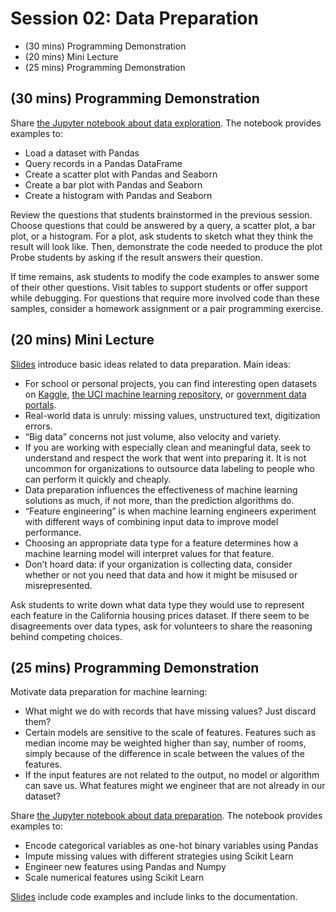 # Session 02: Data Preparation

- (30 mins) Programming Demonstration
- (20 mins) Mini Lecture
- (25 mins) Programming Demonstration

## (30 mins) Programming Demonstration

Share [the Jupyter notebook about data exploration](https://www.kaggle.com/vingkan/data-exploration). The notebook provides examples to:

- Load a dataset with Pandas
- Query records in a Pandas DataFrame
- Create a scatter plot with Pandas and Seaborn
- Create a bar plot with Pandas and Seaborn
- Create a histogram with Pandas and Seaborn

Review the questions that students brainstormed in the previous session. Choose questions that could be answered by a query, a scatter plot, a bar plot, or a histogram. For a plot, ask students to sketch what they think the result will look like. Then, demonstrate the code needed to produce the plot Probe students by asking if the result answers their question.

If time remains, ask students to modify the code examples to answer some of their other questions. Visit tables to support students or offer support while debugging. For questions that require more involved code than these samples, consider a homework assignment or a pair programming exercise.

## (20 mins) Mini Lecture

[Slides](https://docs.google.com/presentation/d/18YLnUL4r4q-bp9l8a9VynJb7gf0wXnyN8wnhBLyjTsg/edit#slide=id.g4bbf2d35b7_1_68) introduce basic ideas related to data preparation. Main ideas:

- For school or personal projects, you can find interesting open datasets on [Kaggle](https://www.kaggle.com/datasets), [the UCI machine learning repository](https://archive.ics.uci.edu/ml/datasets.html), or [government data portals](https://data.cityofchicago.org/).
- Real-world data is unruly: missing values, unstructured text, digitization errors.
- “Big data” concerns not just volume, also velocity and variety.
- If you are working with especially clean and meaningful data, seek to understand and respect the work that went into preparing it. It is not uncommon for organizations to outsource data labeling to people who can perform it quickly and cheaply.
- Data preparation influences the effectiveness of machine learning solutions as much, if not more, than the prediction algorithms do.
- “Feature engineering” is when machine learning engineers experiment with different ways of combining input data to improve model performance.
- Choosing an appropriate data type for a feature determines how a machine learning model will interpret values for that feature.
- Don’t hoard data: if your organization is collecting data, consider whether or not you need that data and how it might be misused or misrepresented.

Ask students to write down what data type they would use to represent each feature in the California housing prices dataset. If there seem to be disagreements over data types, ask for volunteers to share the reasoning behind competing choices.

## (25 mins) Programming Demonstration

Motivate data preparation for machine learning:

- What might we do with records that have missing values? Just discard them?
- Certain models are sensitive to the scale of features. Features such as median income may be weighted higher than say, number of rooms, simply because of the difference in scale between the values of the features.
- If the input features are not related to the output, no model or algorithm can save us. What features might we engineer that are not already in our dataset?

Share [the Jupyter notebook about data preparation](https://www.kaggle.com/vingkan/data-preparation). The notebook provides examples to:

- Encode categorical variables as one-hot binary variables using Pandas
- Impute missing values with different strategies using Scikit Learn
- Engineer new features using Pandas and Numpy
- Scale numerical features using Scikit Learn

[Slides](https://docs.google.com/presentation/d/18YLnUL4r4q-bp9l8a9VynJb7gf0wXnyN8wnhBLyjTsg/edit#slide=id.g4c29fe321c_1_80) include code examples and include links to the documentation.
